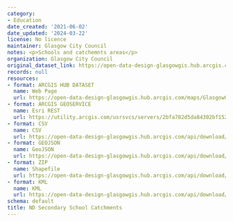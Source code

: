 ```yaml
---
category:
- Education
date_created: '2021-06-02'
date_updated: '2024-03-22'
license: No licence
maintainer: Glasgow City Council
notes: <p>Schools and catchemnts areas</p>
organization: Glasgow City Council
original_dataset_link: https://open-data-design-glasgowgis.hub.arcgis.com/maps/GlasgowGIS::nd-secondary-school-catchments-1
records: null
resources:
- format: ARCGIS HUB DATASET
  name: Web Page
  url: https://open-data-design-glasgowgis.hub.arcgis.com/maps/GlasgowGIS::nd-secondary-school-catchments-1
- format: ARCGIS GEOSERVICE
  name: Esri REST
  url: https://utility.arcgis.com/usrsvcs/servers/2bfa782d5da84302bf15219e19a05112/rest/services/OPEN_DATA/Schools_Catchments_Open/MapServer/7
- format: CSV
  name: CSV
  url: https://open-data-design-glasgowgis.hub.arcgis.com/api/download/v1/items/2bfa782d5da84302bf15219e19a05112/csv?layers=7
- format: GEOJSON
  name: GeoJSON
  url: https://open-data-design-glasgowgis.hub.arcgis.com/api/download/v1/items/2bfa782d5da84302bf15219e19a05112/geojson?layers=7
- format: ZIP
  name: Shapefile
  url: https://open-data-design-glasgowgis.hub.arcgis.com/api/download/v1/items/2bfa782d5da84302bf15219e19a05112/shapefile?layers=7
- format: KML
  name: KML
  url: https://open-data-design-glasgowgis.hub.arcgis.com/api/download/v1/items/2bfa782d5da84302bf15219e19a05112/kml?layers=7
schema: default
title: ND Secondary School Catchments
---
```

